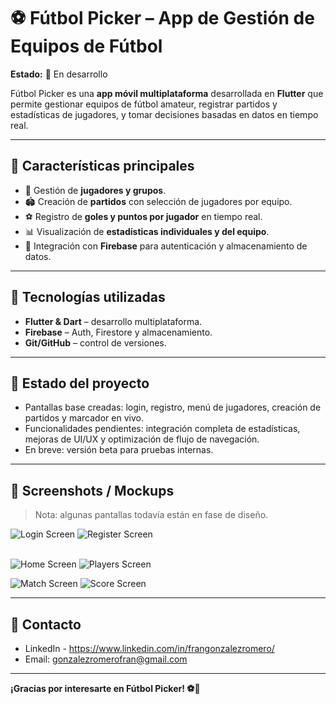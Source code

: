 # ⚽ Fútbol Picker – App de Gestión de Equipos de Fútbol

**Estado:** 🚧 En desarrollo

Fútbol Picker es una **app móvil multiplataforma** desarrollada en **Flutter** que permite gestionar equipos de fútbol amateur, registrar partidos y estadísticas de jugadores, y tomar decisiones basadas en datos en tiempo real.

---

## 🔹 Características principales
- 👥 Gestión de **jugadores y grupos**.  
- 🏟️ Creación de **partidos** con selección de jugadores por equipo.  
- ⚽ Registro de **goles y puntos por jugador** en tiempo real.  
- 📊 Visualización de **estadísticas individuales y del equipo**.  
- 🔐 Integración con **Firebase** para autenticación y almacenamiento de datos.  

---

## 🔹 Tecnologías utilizadas
- **Flutter & Dart** – desarrollo multiplataforma.  
- **Firebase** – Auth, Firestore y almacenamiento.    
- **Git/GitHub** – control de versiones.  
 

---

## 🔹 Estado del proyecto
- Pantallas base creadas: login, registro, menú de jugadores, creación de partidos y marcador en vivo.  
- Funcionalidades pendientes: integración completa de estadísticas, mejoras de UI/UX y optimización de flujo de navegación.  
- En breve: versión beta para pruebas internas.  

---

## 🔹 Screenshots / Mockups
> Nota: algunas pantallas todavía están en fase de diseño.

![Login Screen](assets/images/login_screen.png)  ![Register Screen](assets/images/register_screen.png)  
<br>

![Home Screen](assets/images/home_screen.png)  ![Players Screen](assets/images/players_screen.png) 
<br>

![Match Screen](assets/images/match_screen.png)  ![Score Screen](assets/images/score_screen.png) 
 



---

## 🔹 Contacto
- LinkedIn - https://www.linkedin.com/in/frangonzalezromero/  
- Email: gonzalezromerofran@gmail.com 

---

**¡Gracias por interesarte en Fútbol Picker! ⚽🚀**
